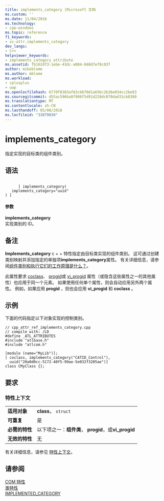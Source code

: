```yaml
---
title: implements_category |Microsoft 文档
ms.custom: ''
ms.date: 11/04/2016
ms.technology:
- cpp-windows
ms.topic: reference
f1_keywords:
- vc-attr.implements_category
dev_langs:
- C++
helpviewer_keywords:
- implements_category attribute
ms.assetid: fb162df3-1ebe-43dc-a084-668d7ef8c03f
author: mikeblome
ms.author: mblome
ms.workload:
- cplusplus
- uwp
ms.openlocfilehash: 6770f8303af63c66f0d1a656c2b36e034cc2be83
ms.sourcegitcommit: d55ac596ba8f908f5d91d228dc070dad31cb8360
ms.translationtype: MT
ms.contentlocale: zh-CN
ms.lasthandoff: 05/08/2018
ms.locfileid: "33879030"
---
```

# <a name="implementscategory"></a>implements_category
指定实现的目标类的组件类别。  
  
## <a name="syntax"></a>语法  
  
```  
  
      [ implements_category(  
   implements_category="uuid"  
) ]  
```  
  
#### <a name="parameters"></a>参数  
 **implements_category**  
 实现类别的 ID。  
  
## <a name="remarks"></a>备注  
 **Implements_category** c + + 特性指定由目标类实现的组件类别。 这可通过创建类别映射并添加指定的单独项**implements_category**属性。 有关详细信息，请参阅[组件类别和执行它们的工作原理是什么？](http://msdn.microsoft.com/library/windows/desktop/ms694322)。  
  
 此属性要求 [coclass](../windows/coclass.md)、 [progid](../windows/progid.md)或 [vi_progid](../windows/vi-progid.md) 属性（或隐含这些属性之一的其他属性）也应用于同一个元素。 如果使用任何单个属性，则会自动应用另外两个属性。 例如，如果应用 **progid** ，则也会应用 **vi_progid** 和 **coclass** 。  
  
## <a name="example"></a>示例  
 下面的代码指定以下对象实现的控制类别。  
  
```  
// cpp_attr_ref_implements_category.cpp  
// compile with: /LD  
#define _ATL_ATTRIBUTES  
#include "atlbase.h"  
#include "atlcom.h"  
  
[module (name="MyLib")];  
[ coclass, implements_category("CATID_Control"),  
  uuid("20a0d0cc-5172-40f5-99ae-5e032f3205ae")]  
class CMyClass {};  
```  
  
## <a name="requirements"></a>要求  
  
### <a name="attribute-context"></a>特性上下文  
  
|||  
|-|-|  
|**适用对象**|**class**， `struct`|  
|**可重复**|是|  
|**必需的特性**|以下项之一：**组件类**， **progid**，或**vi_progid**|  
|**无效的特性**|无|  
  
 有关详细信息，请参见 [特性上下文](../windows/attribute-contexts.md)。  
  
## <a name="see-also"></a>请参阅  
 [COM 特性](../windows/com-attributes.md)   
 [类特性](../windows/class-attributes.md)   
 [IMPLEMENTED_CATEGORY](../atl/reference/category-macros.md#implemented_category)   
 